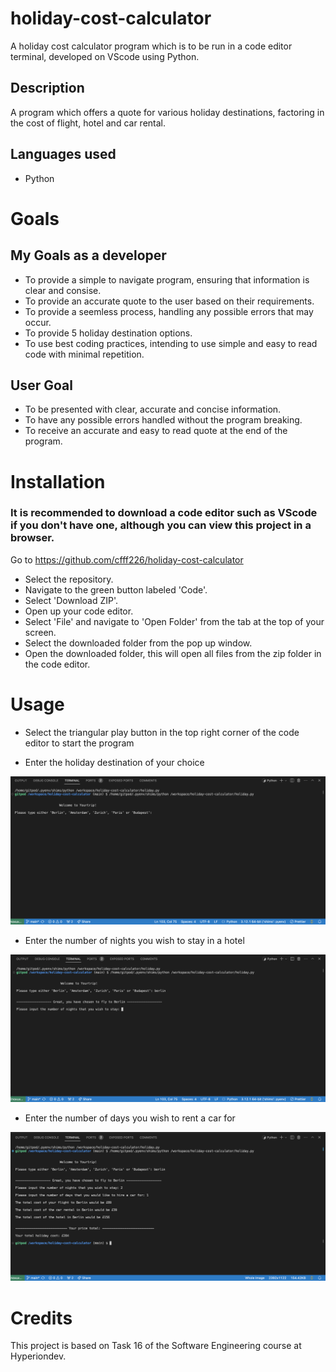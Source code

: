 # holiday-cost-calculator

A holiday cost calculator program which is to be run in a code editor terminal, developed on VScode using Python.

## Description

A program which offers a quote for various holiday destinations, factoring in the cost of flight, hotel and car rental.

## Languages used

- Python

# Goals

## My Goals as a developer

* To provide a simple to navigate program, ensuring that information is clear and consise.
* To provide an accurate quote to the user based on their requirements.
* To provide a seemless process, handling any possible errors that may occur.
* To provide 5 holiday destination options.
* To use best coding practices, intending to use simple and easy to read code with minimal repetition.

## User Goal

* To be presented with clear, accurate and concise information.
* To have any possible errors handled without the program breaking.
* To receive an accurate and easy to read quote at the end of the program.

# Installation

### It is recommended to download a code editor such as VScode if you don't have one, although you can view this project in a browser.

Go to https://github.com/cfff226/holiday-cost-calculator
* Select the repository.
* Navigate to the green button labeled 'Code'.
* Select 'Download ZIP'.
* Open up your code editor.
* Select 'File' and navigate to 'Open Folder' from the tab at the top of your screen.
* Select the downloaded folder from the pop up window.
* Open the downloaded folder, this will open all files from the zip folder in the code editor.

# Usage

* Select the triangular play button in the top right corner of the code editor to start the program

* Enter the holiday destination of your choice

![HOLIDAY CHOICE!](holiday.png/holiday-choice.png)

* Enter the number of nights you wish to stay in a hotel

![NUMBER OF NIGHTS!](holiday.png/num-nights.png)

* Enter the number of days you wish to rent a car for

![CAR RENTAL DAYS!](holiday.png/car-rental.png)

# Credits
This project is based on Task 16 of the Software Engineering course at Hyperiondev.